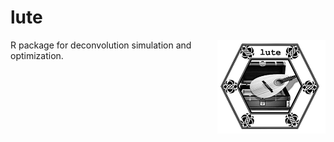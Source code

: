 # lute

[<img style="float: right;" src = "inst/png/lute_hexsticker_filter1.png" height="150"/>](https://github.com/metamaden/lute)

R package for deconvolution simulation and optimization.
